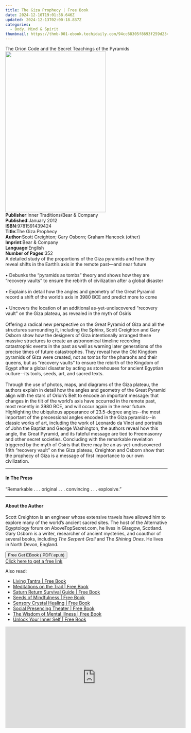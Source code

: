 ```yaml
---
title: The Giza Prophecy | Free Book
date: 2024-12-10T19:01:38.646Z
updated: 2024-12-13T02:00:18.837Z
categories:
  - Body, Mind & Spirit
thumbnail: https://thmb-001-ebook.techidaily.com/94cc68305f8693f259d234a2fc2effa3e176515b368aacb16d17def4ed75753f.jpg
---
```

<main id="book-container">
  <div class="flex flex-col">
    <div class="book-brief flex-1 py-6 px-4 sm:p-6 md:py-10 md:px-8">
      <!-- brief-->
      <div class="book-brief-main">
        The Orion Code and the Secret Teachings of the Pyramids
      </div>
    </div>
    <div
      class="book-meta-info flex-1 grid gap-4 col-start-1 col-end-3 row-start-1 sm:mb-6 sm:grid-cols-4 lg:gap-6 lg:col-start-2 lg:row-end-6 lg:row-span-6 lg:mb-0"
    >
      <div
        class="book-meta-info-left place-content-center mt-4 p-4 text-sm leading-6 col-start-2 col-span-2 dark:text-slate-400"
      >
        <img
          class="w-full h-500 object-cover rounded-lg sm:h-255 sm:col-span-2 lg:col-span-full"
          src="https://img-001-ebook.techidaily.com/a8adb6d271ef1380526e684d466c41c58fa6643cffafa293d508146c2649cbba.jpg"
          alt=""
          width="312"
          height="500"
        />
      </div>
      <div
        class="book-meta-info-right mt-2 col-start-1 row-start-2 col-span-3 self-center"
      >
        <!-- meta data  -->
        <div class="flex flex-col px-4 md:px-8">
          <div class="flex-1">
            <strong>Publisher</strong>:<span class="px-2"
              >Inner Traditions/Bear &amp; Company</span
            >
          </div>
          <div class="flex-1">
            <strong>Published</strong>:<span class="px-2">January 2012</span>
          </div>
          <div class="flex-1">
            <strong>ISBN</strong>:<span class="px-2">9781591439424</span>
          </div>
          <div class="flex-1">
            <strong>Title</strong>:<span class="px-2">The Giza Prophecy</span>
          </div>
          <div class="flex-1">
            <strong>Author</strong>:<span class="px-2"
              >Scott Creighton; Gary Osborn; Graham Hancock (other)</span
            >
          </div>
          <div class="flex-1">
            <strong>Imprint</strong>:<span class="px-2"
              >Bear &amp; Company</span
            >
          </div>
          <div class="flex-1">
            <strong>Language</strong>:<span class="px-2">English</span>
          </div>
          <div class="flex-1">
            <strong>Number of Pages</strong>:<span class="px-2">352</span>
          </div>
        </div>
      </div>
    </div>
    <div class="book-description flex-1 py-6 px-4 sm:p-6 md:py-10 md:px-8">
      <div class="book-description-main">
        <div accordion-content="" id="description">
          A detailed study of the proportions of the Giza pyramids and how they
          reveal shifts in the Earth’s axis in the remote past—and near future
          <br />
          <br />• Debunks the “pyramids as tombs” theory and shows how they are
          “recovery vaults” to ensure the rebirth of civilization after a global
          disaster <br />
          <br />• Explains in detail how the angles and geometry of the Great
          Pyramid record a shift of the world’s axis in 3980 BCE and predict
          more to come <br />
          <br />• Uncovers the location of an additional as-yet-undiscovered
          “recovery vault” on the Giza plateau, as revealed in the myth of
          Osiris <br />
          <br />Offering a radical new perspective on the Great Pyramid of Giza
          and all the structures surrounding it, including the Sphinx, Scott
          Creighton and Gary Osborn show how the designers of Giza intentionally
          arranged these massive structures to create an astronomical timeline
          recording catastrophic events in the past as well as warning later
          generations of the precise times of future catastrophes. They reveal
          how the Old Kingdom pyramids of Giza were created, not as tombs for
          the pharaohs and their queens, but as “recovery vaults” to ensure the
          rebirth of the Kingdom of Egypt after a global disaster by acting as
          storehouses for ancient Egyptian culture--its tools, seeds, art, and
          sacred texts. <br />
          <br />Through the use of photos, maps, and diagrams of the Giza
          plateau, the authors explain in detail how the angles and geometry of
          the Great Pyramid align with the stars of Orion’s Belt to encode an
          important message: that changes in the tilt of the world’s axis have
          occurred in the remote past, most recently in 3980 BCE, and will occur
          again in the near future. Highlighting the ubiquitous appearance of
          23.5-degree angles--the most important of the precessional angles
          encoded in the Giza pyramids--in classic works of art, including the
          work of Leonardo da Vinci and portraits of John the Baptist and George
          Washington, the authors reveal how this angle, the Great Pyramid, and
          its fateful message are tied to Freemasonry and other secret
          societies. Concluding with the remarkable revelation triggered by the
          myth of Osiris that there may be an as-yet-undiscovered 14th “recovery
          vault” on the Giza plateau, Creighton and Osborn show that the
          prophecy of Giza is a message of first importance to our own
          civilization.
        </div>
        <div class="accordion-fader"></div>
      </div>
    </div>
    <div class="book-excerpts flex-1 py-6 px-4 sm:p-6 md:py-10 md:px-8">
      <!-- excerpts-->
      <div class="book-excerpts-main">
        <hr />
        <h4 class="placeholder placeholder-heading">
          <span>In The Press</span>
        </h4>
        <p>“Remarkable . . . original . . . convincing . . . explosive.”</p>
      </div>
    </div>
    <div class="book-about-author flex-1 py-6 px-4 sm:p-6 md:py-10 md:px-8">
      <!-- about author-->
      <div class="book-main-author-main">
        <hr />
        <h4 class="placeholder placeholder-heading">
          <span>About the Author</span>
        </h4>
        <p>
          Scott Creighton is an engineer whose extensive travels have allowed
          him to explore many of the world’s ancient sacred sites. The host of
          the Alternative Egyptology forum on AboveTopSecret.com, he lives in
          Glasgow, Scotland. Gary Osborn is a writer, researcher of ancient
          mysteries, and coauthor of several books, including
          <i>The Serpent Grail</i> and The <i>Shining Ones</i>. He lives in
          North Devon, England.
        </p>
      </div>
    </div>
    <div class="book-free-get flex-1 py-6 px-4 sm:p-6 md:py-10 md:px-8">
      <button
        id="btn-free-get"
        class="bg-blue-500 hover:bg-blue-700 text-white font-bold py-2 px-4 rounded"
      >
        Free Get EBook (.PDF/.epub)
      </button>
      <div id="countdown-display" class="px-2 text-lg mt-2"></div>
      <a
        id="free-link"
        class="hidden bg-blue-500 hover:bg-blue-700 text-white font-bold py-2 px-4 rounded"
        href="https://www.ebooks.com/en-us/book/95782559/the-giza-prophecy/scott-creighton/"
        target="_blank"
        >Click here to get a free link</a
      >
    </div>
    <script>
      let countdownTime = 0;
      let countdownInterval = null;
      document
        .getElementById('btn-free-get')
        .addEventListener('click', startCountdown);
      function startCountdown() {
        countdownTime = new Date().getTime() + 60000 * 3;
        countdownInterval = setInterval(updateCountdown, 1000);
        document.getElementById('btn-free-get').disabled = true;
        document
          .getElementById('btn-free-get')
          .classList.add('bg-gray-500', 'cursor-not-allowed');
      }
      function updateCountdown() {
        let currentTime = new Date().getTime();
        let timeLeft = countdownTime - currentTime;
        let secondsLeft = Math.floor(timeLeft / 1000);
        document.getElementById('countdown-display').innerHTML =
          `Remaining time: ${secondsLeft} seconds.`;
        if (secondsLeft <= 0) {
          clearInterval(countdownInterval);
          document.getElementById('btn-free-get').classList.add('hidden');
          document.getElementById('free-link').classList.remove('hidden');
          document.getElementById('countdown-display').innerHTML = '';
        }
      }
    </script>
  </div>
</main>

<ins class="adsbygoogle"
      style="display:block"
      data-ad-client="ca-pub-7571918770474297"
      data-ad-slot="8358498916"
      data-ad-format="auto"
      data-full-width-responsive="true"></ins>
    

<span class="atpl-alsoreadstyle">Also read:</span>
<div><ul>
<li><a href="https://novels-ebooks.techidaily.com/210244113-9781786786036-living-tantra/"><u>Living Tantra | Free Book</u></a></li>
<li><a href="https://novels-ebooks.techidaily.com/210243995-9781614297680-meditations-on-the-trail/"><u>Meditations on the Trail | Free Book</u></a></li>
<li><a href="https://novels-ebooks.techidaily.com/210244038-9781743587522-saturn-return-survival-guide/"><u>Saturn Return Survival Guide | Free Book</u></a></li>
<li><a href="https://novels-ebooks.techidaily.com/210243915-9780486849188-seeds-of-mindfulness/"><u>Seeds of Mindfulness | Free Book</u></a></li>
<li><a href="https://novels-ebooks.techidaily.com/210244125-9781786786012-sensory-crystal-healing/"><u>Sensory Crystal Healing | Free Book</u></a></li>
<li><a href="https://novels-ebooks.techidaily.com/210243718-9780999717943-social-presencing-theater/"><u>Social Presencing Theater | Free Book</u></a></li>
<li><a href="https://novels-ebooks.techidaily.com/210244120-9781786786005-the-wisdom-of-mental-illness/"><u>The Wisdom of Mental Illness | Free Book</u></a></li>
<li><a href="https://novels-ebooks.techidaily.com/210243290-9781736856208-unlock-your-inner-self/"><u>Unlock Your Inner Self | Free Book</u></a></li>
</ul></div>

<!-- affiliate ads begin -->
<iframe width="560" height="315" src="https://www.youtube.com/embed/Lp78eFEGwVU?si=-4orJBLvJJrggCJ2" title="YouTube video player" frameborder="0" allow="accelerometer; autoplay; clipboard-write; encrypted-media; gyroscope; picture-in-picture; web-share" referrerpolicy="strict-origin-when-cross-origin" allowfullscreen></iframe>
<!-- affiliate ads end -->

